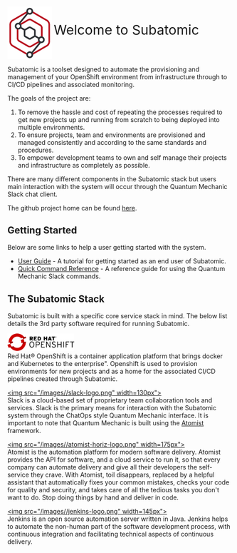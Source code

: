 <div style="border: 0px solid red;">
  <img style="vertical-align:middle;border: 0px solid red;" src="/images/subatomic-logo-colour.png" width="100px">
  <span style="font-size:30px;;border: 0px solid red;">Welcome to Subatomic</span>
</div>

Subatomic is a toolset designed to automate the provisioning and management of your OpenShift environment from infrastructure through to CI/CD pipelines and associated monitoring. 

The goals of the project are:

1. To remove the hassle and cost of repeating the processes required to get new projects up and running from scratch to being deployed into multiple environments.
2. To ensure projects, team and environments are provisioned and managed consistently and according to the same standards and procedures.
2. To empower development teams to own and self manage their projects and infrastructure as completely as possible.

There are many different components in the Subatomic stack but users main interaction with the system will occur through the Quantum Mechanic Slack chat client.

The github project home can be found <a href="https://github.com/absa-subatomic"  target="_blank">here</a>.

## **Getting Started**
Below are some links to help a user getting started with the system.

* [User Guide](user-guide/overview.md) - A tutorial for getting started as an end user of Subatomic.
* [Quick Command Reference](quantum-mechanic/command-reference.md) - A reference guide for using the Quantum Mechanic Slack commands.

## **The Subatomic Stack**
Subatomic is built with a specific core service stack in mind. The below list details the 3rd party software required for running Subatomic.

<a href="https://www.openshift.com" target="_blank"><img src="/images//openshift-logo-long.png" width="150px"></a> <br/>Red Hat® OpenShift is a container application platform that brings docker and Kubernetes to the enterprise". Openshift is used to provision environments for new projects and as a home for the associated CI/CD pipelines created through Subatomic.

<a href="https://slack.com"  target="_blank"><img src="/images//slack-logo.png" width=130px"></a> <br/>Slack is a cloud-based set of proprietary team collaboration tools and services. Slack is the primary means for interaction with the Subatomic system through the ChatOps style Quantum Mechanic interface. It is important to note that Quantum Mechanic is built using the <a href="https://atomist.com/" target="_blank">Atomist</a> framework.

<a href="https://www.atomist.com/"  target="_blank"><img src="/images//atomist-horiz-logo.png" width=175px"></a> <br/>Atomist is the automation platform for modern software delivery. Atomist provides the API for software, and a cloud service to run it, so that every company can automate delivery and give all their developers the self-service they crave. With Atomist, toil disappears, replaced by a helpful assistant that automatically fixes your common mistakes, checks your code for quality and security, and takes care of all the tedious tasks you don't want to do. Stop doing things by hand and deliver in code.

<a href="https://jenkins.io/"  target="_blank"><img src="/images//jenkins-logo.png" width=145px"></a> <br/>Jenkins is an open source automation server written in Java. Jenkins helps to automate the non-human part of the software development process, with continuous integration and facilitating technical aspects of continuous delivery. 